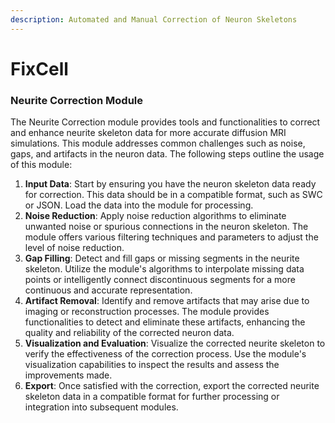 ```yaml
---
description: Automated and Manual Correction of Neuron Skeletons
---
```


# FixCell

### Neurite Correction Module

The Neurite Correction module provides tools and functionalities to correct and enhance neurite skeleton data for more accurate diffusion MRI simulations. This module addresses common challenges such as noise, gaps, and artifacts in the neuron data. The following steps outline the usage of this module:

1. **Input Data**: Start by ensuring you have the neuron skeleton data ready for correction. This data should be in a compatible format, such as SWC or JSON. Load the data into the module for processing.
2. **Noise Reduction**: Apply noise reduction algorithms to eliminate unwanted noise or spurious connections in the neuron skeleton. The module offers various filtering techniques and parameters to adjust the level of noise reduction.
3. **Gap Filling**: Detect and fill gaps or missing segments in the neurite skeleton. Utilize the module's algorithms to interpolate missing data points or intelligently connect discontinuous segments for a more continuous and accurate representation.
4. **Artifact Removal**: Identify and remove artifacts that may arise due to imaging or reconstruction processes. The module provides functionalities to detect and eliminate these artifacts, enhancing the quality and reliability of the corrected neuron data.
5. **Visualization and Evaluation**: Visualize the corrected neurite skeleton to verify the effectiveness of the correction process. Use the module's visualization capabilities to inspect the results and assess the improvements made.
6. **Export**: Once satisfied with the correction, export the corrected neurite skeleton data in a compatible format for further processing or integration into subsequent modules.
